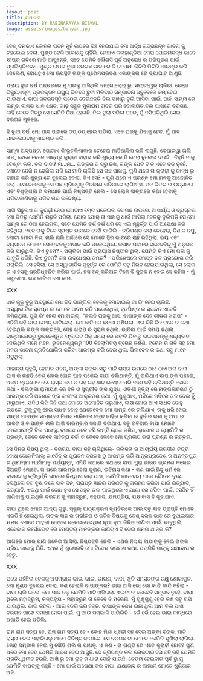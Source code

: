 ```yaml
---
layout: post
title: ଯକ୍ଷାବାସ
description: BY RABINARAYAN BISWAL
image: assets/images/banyan.jpg
---
```


ବେଶ୍ ଦମକାଏ କୋହଲା ପବନ ମୁହଁ ଉପରେ ବିଞ୍ଚ ହେଇଯାଇ ମୋ ଅର୍ଦ୍ଧ ତନ୍ଦ୍ରାଛନ୍ନ ଭାବନା କୁ ଚହଲେଈ ଦେଲା. ମୁଣ୍ଡ ଟେକି ଆକାଶକୁ ଚାହିଁଲି. ମେଞ୍ଚାଏ କଳାହାଣ୍ଡିଆ ମେଘ ଯୋଜନାବଦ୍ଧ ଭାବେ କ୍ଷୀପ୍ର ଗତିରେ ମାଡି ଆସୁଛନ୍ତି, ସତେ ଯେମିତି କୌଣସି ପୂର୍ବ ଅନୁରୋଧ ର ପରିପୂରଣ ପାଇଁ ପ୍ରତିଶୃତିବଦ୍ଧ. ମୁଣ୍ଡ ଉପର ବୁଢା ବରଗଛ ଡାଳ ରେ ଦି ଟା ପକ୍ଷୀ କିଚିରି ମିଚିରି ଆରମ୍ଭ କରି ଦେଲେଣି, ବୋଧହୁଏ ମୋ ଉପସ୍ଥିତି ତାଙ୍କ ପ୍ରେମପ୍ରବଣ ଏକାଙ୍କତା ରେ ବ୍ୟାଘାତ ଆଣୁଛି. 

ପ୍ରାୟ ଦୁଇ ବର୍ଷ ଅନ୍ତରରେ ମୁ ଘରକୁ ଆସିଥିଲି ବାଙ୍ଗାଲୋର୍ ରୁ. ସଫ୍ଟୱେର୍ ଚାକିରୀ. ଚେଞ୍ଜ ରିକ୍ୟୁଏସ୍ଟ, ପ୍ରଡକ୍ସନ ଇସ୍ୟୁ ଭିତରେ ଛୁଟୀ ମିଳିବାର ସମ୍ଭାବନା ସବୁବେଳେ କମ୍ ହେଇ ଯାଇଥାଏ. ବାପା ଜବରଦସ୍ତି ପଠେଇ ଦେଇଛନ୍ତି ବିଲ ପାଖରୁ ବୁଲି ଆସିବା ପାଇଁ. ଆଖି ସାମ୍ନା ରେ ଲମ୍ବା ଲମ୍ବା ଧାନ କ୍ଷେତ, ଗାଢ଼ ସବୁଜ ମୁଲାୟମ ଚାଦର ପରି ଦୋଳାୟିତ.ବିଲ ପାଖରେ ବରଗଛ. କାହିଁ କେତେ ଦିନରୁ ସେ ସେମିତି ଠିଆ ହେଇଛି. ବିଲ ବୁଲା ସରିଲା ପରେ, ମୁଁ ବସିପଡ଼ିଥିଲି ସେଇ ବରଗଛ ମୂଳରେ.

ଦି ବୁନ୍ଦା ବର୍ଷା ମୋ ପାଦ ପାଖରେ ଠପ୍ ଠପ୍ ହେଇ ପଡିଲା. ଏବେ ଘରକୁ ଯିବାକୁ ହେବ. ମୁଁ ପାଦ ପାକକେଇବାକୁ ଆରମ୍ଭ କଲି . 

ସାମ୍ନା ଅସ୍ପଷ୍ଟ. ଗୋଟାଏ କିଂଭୂତକିମାକାର ଚେହେରା ମାଡିଆସିଲା ଭଳି ଲାଗୁଛି. ବେପାରୱା ଚାଲି ତାର, ବେଳେ ବେଳେ କାନ୍ଧରୁ କୁରାଢ଼ୀ ବାହାର  କରି ଶୁନ୍ୟ  ରେ ଦି ଘେରା ବୁଲେଇ ଦଉଛି . 
ଚିହ୍ନି ବାକୁ ଚେଷ୍ଟା କଲି. ବନା ଦାଦା? ନା...ନା... ତାଙ୍କର ତ ସରୁ ନିଶ, ତାଙ୍କ ପେଟ ବି ତ ଏତେ ବଡ ନୁହେଁ. ମୋତେ ଦେଖି ନ ଦେଖିଲା ପରି ସେ ମାଡି ଚାଲିଛି ସେ ଗଛ ପାଖକୁ. ପୁଣି ଥରେ ତା କୁରାଢ଼ୀ କୁ କାନ୍ଧ ରୁ ବାହାର କରି ଶୁନ୍ୟ ରେ ବୁଲେଇ ଦେଲା. କିଏ ସେ? - ପୁଣି ଥରେ ଏ ପ୍ରଶ୍ନ ମୋ ମନକୁ ଆନ୍ଦୋଳିତ କଲା . ସେତେବେଳକୁ ସେ ଗଛ ଚାରିକଡ଼କୁ ନିରୀକ୍ଷଣ କରିବାରେ ଲାଗିଥାଏ. ମନ ଭିତର ର ଉତ୍ସକତା ଏବଂ ବିଶୃଙ୍ଖଳା ର ସମାଧାନ ପାଇଁ ନିଷ୍ପତ୍ତି ନେଲି - ସେ ଲୋକ ସାଙ୍ଗରେ କଥା ହେବାକୁ ପଡିବ.ଜାଣିବାକୁ ପଡିବ ତାର ଉଦ୍ଦେଶ୍ୟ.

ଆଖି ପିଛୁଳାଏ ତା କୁରାଢ଼ୀ ନେଇ ଗୋଟାଏ ଚୋଟ ପକେଇଲା ସେ ଗଛ ଉପରେ. ଆଶ୍ଚର୍ଯ୍ୟ ଓ ବ୍ୟସ୍ତତା ମୋ ଭିତରୁ ଯେମିତି ଉଛୁଳି ପଡିଲା. ଯୋର୍ ଯୋର୍ ତା ପାଖକୁ ଧାଇଁ ଆସିଲା ବେଳକୁ ବୁଲିପଡ଼ି ସେ ମୋ ସାମ୍ନା ରେ ଠିଆ ହେଇଗଲା, ସତେ ଯେମିତି ବର୍ଷ ବର୍ଷ ଧରି ସେ ଏଇ ମୂହୁର୍ତ୍ତ ପାଇଁ ଅପେକ୍ଷା କରି ରହିଥିଲା. ଏବେ ତାକୁ ଟିକେ ସ୍ପଷ୍ଟ ଭାବରେ ଦେଖି ପାରିଲି - ତ୍ରିପଣ୍ଡ କଲା ଚେହେରା, ବିଶାଳ ବପୁ, ମୋଟା ମୋଟା ନିଶ. ନାଲି ନାଲି ଆଖିରେ ସେ ମୋତେ ସ୍ଥିର ଭାବରେ ଚାହିଁ ରହିଥିଲା. ଭୟ ଏବଂ ବ୍ୟସ୍ତତା ମୋତେ ସେତେବଳକୁ ଅସାଢ କରି ପକେଇଥିଲା. କପାଳ ପାଖରେ ସ୍ବେଦବିନ୍ଦୁ ମୁଁ ଅନୁଭବ କରି ପାରୁଥିଲି. କିଏ ତୁମେ? - ପଚାରିବା ପାଇଁ ପ୍ରୟାସ ନିଷ୍ଫଳ ଥିଲା. ଯେମିତି କିଏ ମୋ ଗଳା କୁ ଯାବୁଡି ଧରିଛି.
କିଏ ତୁମେ? କଣ ଉଦ୍ଧେଶ୍ୟ ତମର? - ପରିଶେଷରେ ସମସ୍ତ ଵଳ ପ୍ରୟୋଗ କରି ପଚାରିଲି. ସେ ହସିଲା. ସେ ଅସ୍ୱାଭାବିକ ମୁହୂର୍ତ୍ତ ରେ ଯେମିତି ସବୁ ନିରବ ହେଇଯାଇଥିଲା, ସେ ଲୋକ ର ଏ ହସକୁ ପ୍ରତିଧ୍ବନିତ କରିବା ପାଇଁ. ହସ ବନ୍ଦ୍ କରିବାର ଟିକେ ବି ସୁରାକ ନ ଦେଇ ସେ କହିଲା - ମୁଁ କାଠୁରୀଆ. ଗଛ କାଟିବା ମୋ କାମ.

XXX

ଝାଳ ଜୁଡୁ ବୁଡୁ ଅବସ୍ଥାରେ ମୋ ନିଦ ଭାଙ୍ଗିଲା ବେଳକୁ ମୋବାଇଲ୍ ଟା ରିଂ ହେଇ ଚାଲିଛି. ଅସ୍ୱାଭାବିକ ସ୍ବପ୍ନ ଟା ମୋତେ ଅବଶ କରି ପକେଇଥିଲା, ହୃତପିଣ୍ଡ ର ସ୍ପନ୍ଦନ ଏବେବି କମିନଥିଲା. ପୁଣି ରିଂ ହେଲା ମୋବାଇଲ୍. "ଜଲଦି ଘରକୁ ଆସ. ବାପାଙ୍କ ଦେହ ଭୀଷଣ ଖରାପ" - ଏତିକି କହି ଭାଇ ଫୋନ୍ କାଟିଦେଲା. ମୋ ଛାତି ରେ ଛନକା ପଶିଗଲା. ଏଇ କିଛି ଦିନ ତଳେ ତ କଥା ହେଇଥିଲି ତାଙ୍କ ସାଙ୍ଗରେ, ଦେହ ଖରାପ ର ସୁରାକ ନଥିଲା. ଭାବିବା ପାଇଁ ସମୟ ନଥିଲା. ବାଙ୍ଗାଲୋରରୁ ଭୁବନେଶ୍ୱର ଫ୍ଲାଇଟ ଠିକ୍ ସମୟ ରେ ପହଂଚି ଯିବାରୁ ଭଗବାନଙ୍କୁ ଧନ୍ୟବାଦ ଦେଉଥିଲି ମନେ ମନେ. ଭୁବନେଶ୍ୱରରୁ 100 କିଲୋମିଟର୍ ଟ୍ରେନ୍ ଜର୍ଣ୍ଣି. ଟ୍ରେନ ର ଗତି ସହ ମୋ ମନର ଭାବନା ପ୍ରତିଯୋଗିତା କରିବା ଆରମ୍ଭ କରି ଦେଇ ଥିଲା. ପିଲାବେଳ ର କଥା ସବୁ ମାନେ ପଡୁଥିଲା.

ପାହାନ୍ତା କୁହୁଡି, ହେମାଳ ପବନ, ଅଙ୍କା ବଙ୍କା ସରୁ ମାଟି ରାସ୍ତା ଉପରେ ଠାଏ ଠାଏ ଅନା ବାନା ଘାସ ର ଲହଡି.ବେଶ୍ ଜୋର ଜୋର ପାଦ ପକେଇ ବାପା ଚଲିଥାନ୍ତି. ମୁଁ ଚାଲିଥାଏ ବାପାଙ୍କ ପଛରେ, ଅଳ୍ପ ବ୍ୟବଧାନ ରେ.
ରାସ୍ତା କଡ ର ଗହ ଗହ ଧାନ କେଣ୍ଡା ପରି ବାପା କହି ଚାଲିଥାନ୍ତି କେତେ କଥା - ଵିଲଙ୍କା ରାମାୟଣ ରେ ବଳି ଓ ସୁଗ୍ରୀବ ଙ୍କ ଯୁଦ୍ଧ, ଓଡିଶୀ ନୃତ୍ୟ ରେ ମଙ୍ଗଳାଚରଣ ଠୁ ଆରମ୍ଭ କରି ଅଶୋକ ଙ୍କ କାଳୀଂଗ ଆକ୍ରମଣ କଥା.
ମୁଁ ଶୁଣୁଥାଏ, ମଝିରେ ମଝିରେ ତାଳ ଦେଇ ହୁଁ ମାରୁଥାଏ. ଯଦିଓ କିଛି କିଛି କଥା ମୋତେ ଅମୋଦିତ କରୁଥାଏ, ଲକ୍ଷ ମୋର ଥାଏ ସାଧବ ବୋହୁ ଉପରେ. ଟୁକୁ ଟୁକୁ ହେଇ ସାଧବ ବୋହୁ ଯେତେବେଳ ମୋ ସାମ୍ନା ରେ ଚାଲିଯାଏ, ତାକୁ ଧରି ନେଇ ସାଙ୍ଗ ମାନଙ୍କ ସାମ୍ନାରେ ନିଜର ମାଲିକାନା ସତ୍ଵ ଜାହିର କରିବା ର ଦୁର୍ବାର ଇଛା କୁ  ଅପା ର ଆକଟ ଓ  ବାପାଙ୍କ ନାଲି ଆଖି ବାରମ୍ବାର ସଜାଡି ଦଉଥାଏ.
ସବୁ ରବିବାର ବାପା ମୋତେ ନେଇଆସନ୍ତି ବିଲ ପାଖକୁ. ବରଗଛ ତଳେ ବସି ଲମ୍ବି ଚାଲେ ଗଣିତ, ଭୂଗୋଳ ଓ ଜ୍ୟାମିତି ର ପ୍ରଶ୍ନ, କେବେ କେବେ ସାହିତ୍ୟ ଚର୍ଚ୍ଚା ତ କେବେ କେବେ ମୋ ପ୍ରଳାପ ଭରା ପ୍ରଶ୍ନ ର ଉତ୍ତର.

ସେ ଦିନର ବିଷୟ ଥିଲା - ବରଗଛ. ବାପା କହି ଚାଲିଥିଲେ- କଲିକତା ର ଆଚାର୍ଯ୍ୟ ଜଗଦୀଶ ଚନ୍ଦ୍ର ବୋଷ୍ ବୋଟାନିକାଲ୍ ଗାର୍ଡେନ୍ ର ପୂରାତନ ବରଗଛ ଠୁ ଆରମ୍ଭ କରି ଆନ୍ଧ୍ରପ୍ରଦେଶ ର ଅନନ୍ତପୁର ର ଥିମାମ୍ମା ମାର୍ରୀମାନୁ ପର୍ଯ୍ୟନ୍ତ, ଏମିତି କଥାରେ କଥାରେ ବାପା ପୁରା ଭାରତ ଭ୍ରମଣ କରେଇ ଦିଅନ୍ତି ମୋତେ. ତା ପରେ ଆରମ୍ଭ ହେଲା ପୁରାଣ, ଇତିହାସ କଥା - କଣ ପାଇଁ ହିନ୍ଦୁ ଧର୍ମ ରେ ବରଗଛ କୁ ତ୍ରିମୁର୍ତ୍ତି ଭାବରେ ବିଶ୍ୱାସ କରା ଯାଏ, କେମିତି ଜ୍ଞାନଦୋୟ ପରେ ଗୋୖତମ ବୁଦ୍ଧ ବସିଥିଲେ ବଟ ବୃକ୍ଷ ତଳେ ସାତ ଦିନ, ପ୍ରାପ୍ତ ଜ୍ଞାନର ପରିଣତି କୁ ଗ୍ରହଣ କରିବା ପାଇଁ ଇତ୍ୟାଦି, ଇତ୍ୟାଦି. ଏଇଥି  ପାଇଁ ବୋଧ ହୁଏ ସେ ବହୁତ ଭଲ ପାଉଥିଲେ ଏ ଯାଗା ରେ ବସିବା ପାଇଁ. ସେଦିନ ହିଁ ଜାଣିବାକୁ ପାଇଥିଲି ବରଗଛ କୁ ମହାଦ୍ରୁମ, ବହୁପାଦ, ଯମପ୍ରିୟ, ଯକ୍ଷାବାସ ବି କୁହାଯାଏ.

ବାପା ଥିଲେ ମୋର ଆଦ୍ୟ ଗୁରୁ. ସ୍କୁଲ୍ ପାଠ୍ୟକ୍ରମ ବ୍ୟତିରକେ ଆଉ ସବୁ ଜ୍ଞାନ ପ୍ରାପ୍ତି ମୋତେ ଏଇଠି ହିଁ ହେଇଥିଲା. ତାଙ୍କ ଜ୍ଞାନ ର ଗଭୀରତା ଓ ଜଟିଳ ବିଷୟକୁ ବେଶ୍ ସରଳ ଭାବ ରେ ବୁଝାଇବାର କ୍ଷମତା ମୋତେ ଆହୁରୀ ଉତ୍ସକ ବନେଇଦେଇଥିଲା ନୂଆ ନୂଆ ଜିନିଷ ଜାଣିବା ପାଇଁ.  ଭାବୁଥିଲି, ଏବେକାର  କର୍ପୋରେଟ ରେ ମେଣ୍ଟର୍ ମାନଙ୍କର କାଣିଚାଏ ବି ସେଇ କ୍ଷମତା ଥାନ୍ତା କି?  

ଆଖିରେ ମୋର ପାଣି ଜକେଇ ଆସିଲା. ନିଷ୍ପତ୍ତି ନେଲି - ଏଥର ନିଶ୍ଚୟ ବାପାଙ୍କୁ ନେଇ ତାଙ୍କ ପ୍ରିୟ ଜାଗାକୁ ଯିବି. ଏଥର ମୁଁ  ଶୁଣେଇବି ମୋ ବିଦେଶ ଭ୍ରମଣ କଥା. ପଚାରିବି ତାଙ୍କୁ ଯକ୍ଷାବାସ ର ହେତୁ.

XXX

ଘରେ ପହଁଞ୍ଚିଲା ବେଳକୁ ଅସମ୍ଭାଳ ଭୀଡ. ଭାଇ, ଭାଉଜ, ଦାଦା, ଖୁଡି ସମସ୍ତଙ୍କ ଚକ୍ଷୁ ଶୋକାକୁଳ. ମୋ ମୁଣ୍ଡ ବୁଲେଇ ଦେଲା. କଣ ହେଲାକି ବାପାଙ୍କର? ଭାଇ ଆସି ଭୋ ଭୋ କାନ୍ଦି କାନ୍ଦି କହିଲା - ବାପା ଚାଲି ଗଲେ. ମୋ ପାଦ ତଳୁ ଯେମିତି ମାଟି ଖସିଗଲା. ଏଇଟା ତ କେବେବି ସମ୍ଭବ ନୁହେଁ. ବାପା ଥିଲେ ମହାଦ୍ରୁମ, କଳ୍ପବୃକ୍ଷ - ମହାଦ୍ରୁମ ତା କେବେ ବି ମରେନା. ମୁଁ ଗୁଣୁଗୁଣୁ ହେଇ କଣ ସବୁ ଗପି ଯାଉଥିଲି. ଭାଇ କହିଲା - ଆଉ ଡେରି କରି ହବନି. ବାପାଙ୍କ ଶେଷ ଇଛା ଥିଲା ଆମ ବିଲ ପାଖ ବରଗଛ ପାଖେ ସମାଧୀ ନେବା ପାଇଁ. ମୁ ଆଉ ସମ୍ଭାଳି ପାରିଲିନି - ଭେଁ ଭେଁ ହେଇ ଭାଇ କାନ୍ଧରେ ଅଜାଡି ହେଇ ପଡିଲି.

ରାମ ନାମ ସତ୍ୟ ହେ, ରାମ ନାମ ସତ୍ୟ ହେ - କୋହ ମିଶା ଧ୍ଵନୀ ସହ ସେଇ ଅଙ୍କା ବଙ୍କା ମାଟି ରାସ୍ତା ଦେଇ ପହଂଚିଗଲୁ ଆମେ ନିର୍ଦିଷ୍ଟ ଜାଗାରେ. ସେ ବରଗଛ ଟା ମୋତେ କେମିତି ଶୁଖିଲା ଲାଗିଲା. କୋହ ସମ୍ଭାଳି ନେଇ ମୁ ଦୌଡ଼ି ଗଲି ତା ପାଖକୁ. ଏ କଣ - ତା ଗଣ୍ଡି ରେ ଏତେ କୁରାଢ଼ୀ ଛୋଟ? ପୁଣି ଥରେ ମୋ ଦେହ ଯେମିତି ଆବଶ ହେଇ ଆସୁଛି. ସେ ତ୍ରିପଣ୍ଡ କଳା ଲୋକଟାର ହସ ରହି ରହି ଯେମିତି ପ୍ରତିଧ୍ୱନୀତ ହଉଛି. ଆଖି ରୁ ମୋ ଲୁହ ର ଧାରା ବୋହି ଯାଉଛି. ଚେତନା  ହେଇବାର ପୂର୍ଵ ରୁ ମୁ ଯେମିତି ବାପଙ୍କୁ କହୁଛି - ମୋ ପାଇଁ ଅପେକ୍ଷା କର ବାପା. ଯକ୍ଷାବାସ ର କାହାଣୀ ମୋତେ ଶୁଣିବାର ଅଛି.
